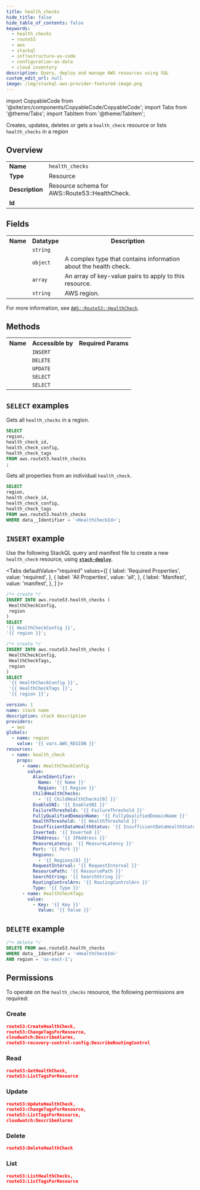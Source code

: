 ```yaml
---
title: health_checks
hide_title: false
hide_table_of_contents: false
keywords:
  - health_checks
  - route53
  - aws
  - stackql
  - infrastructure-as-code
  - configuration-as-data
  - cloud inventory
description: Query, deploy and manage AWS resources using SQL
custom_edit_url: null
image: /img/stackql-aws-provider-featured-image.png
---
```


import CopyableCode from '@site/src/components/CopyableCode/CopyableCode';
import Tabs from '@theme/Tabs';
import TabItem from '@theme/TabItem';

Creates, updates, deletes or gets a <code>health_check</code> resource or lists <code>health_checks</code> in a region

## Overview
<table>
<tbody>
<tr><td><b>Name</b></td><td><code>health_checks</code></td></tr>
<tr><td><b>Type</b></td><td>Resource</td></tr>
<tr><td><b>Description</b></td><td>Resource schema for AWS::Route53::HealthCheck.</td></tr>
<tr><td><b>Id</b></td><td><CopyableCode code="aws.route53.health_checks" /></td></tr>
</tbody>
</table>

## Fields
<table>
<tbody>
<tr><th>Name</th><th>Datatype</th><th>Description</th></tr><tr><td><CopyableCode code="health_check_id" /></td><td><code>string</code></td><td></td></tr>
<tr><td><CopyableCode code="health_check_config" /></td><td><code>object</code></td><td>A complex type that contains information about the health check.</td></tr>
<tr><td><CopyableCode code="health_check_tags" /></td><td><code>array</code></td><td>An array of key-value pairs to apply to this resource.</td></tr>
<tr><td><CopyableCode code="region" /></td><td><code>string</code></td><td>AWS region.</td></tr>
</tbody>
</table>

For more information, see <a href="https://docs.aws.amazon.com/AWSCloudFormation/latest/UserGuide/aws-resource-route53-healthcheck.html"><code>AWS::Route53::HealthCheck</code></a>.

## Methods

<table>
<tbody>
  <tr>
    <th>Name</th>
    <th>Accessible by</th>
    <th>Required Params</th>
  </tr>
  <tr>
    <td><CopyableCode code="create_resource" /></td>
    <td><code>INSERT</code></td>
    <td><CopyableCode code="HealthCheckConfig, region" /></td>
  </tr>
  <tr>
    <td><CopyableCode code="delete_resource" /></td>
    <td><code>DELETE</code></td>
    <td><CopyableCode code="data__Identifier, region" /></td>
  </tr>
  <tr>
    <td><CopyableCode code="update_resource" /></td>
    <td><code>UPDATE</code></td>
    <td><CopyableCode code="data__Identifier, data__PatchDocument, region" /></td>
  </tr>
  <tr>
    <td><CopyableCode code="list_resources" /></td>
    <td><code>SELECT</code></td>
    <td><CopyableCode code="region" /></td>
  </tr>
  <tr>
    <td><CopyableCode code="get_resource" /></td>
    <td><code>SELECT</code></td>
    <td><CopyableCode code="data__Identifier, region" /></td>
  </tr>
</tbody>
</table>

## `SELECT` examples
Gets all <code>health_checks</code> in a region.
```sql
SELECT
region,
health_check_id,
health_check_config,
health_check_tags
FROM aws.route53.health_checks
;
```
Gets all properties from an individual <code>health_check</code>.
```sql
SELECT
region,
health_check_id,
health_check_config,
health_check_tags
FROM aws.route53.health_checks
WHERE data__Identifier = '<HealthCheckId>';
```

## `INSERT` example

Use the following StackQL query and manifest file to create a new <code>health_check</code> resource, using [__`stack-deploy`__](https://pypi.org/project/stack-deploy/).

<Tabs
    defaultValue="required"
    values={[
      { label: 'Required Properties', value: 'required', },
      { label: 'All Properties', value: 'all', },
      { label: 'Manifest', value: 'manifest', },
    ]
}>
<TabItem value="required">

```sql
/*+ create */
INSERT INTO aws.route53.health_checks (
 HealthCheckConfig,
 region
)
SELECT 
'{{ HealthCheckConfig }}',
'{{ region }}';
```
</TabItem>
<TabItem value="all">

```sql
/*+ create */
INSERT INTO aws.route53.health_checks (
 HealthCheckConfig,
 HealthCheckTags,
 region
)
SELECT 
 '{{ HealthCheckConfig }}',
 '{{ HealthCheckTags }}',
 '{{ region }}';
```
</TabItem>
<TabItem value="manifest">

```yaml
version: 1
name: stack name
description: stack description
providers:
  - aws
globals:
  - name: region
    value: '{{ vars.AWS_REGION }}'
resources:
  - name: health_check
    props:
      - name: HealthCheckConfig
        value:
          AlarmIdentifier:
            Name: '{{ Name }}'
            Region: '{{ Region }}'
          ChildHealthChecks:
            - '{{ ChildHealthChecks[0] }}'
          EnableSNI: '{{ EnableSNI }}'
          FailureThreshold: '{{ FailureThreshold }}'
          FullyQualifiedDomainName: '{{ FullyQualifiedDomainName }}'
          HealthThreshold: '{{ HealthThreshold }}'
          InsufficientDataHealthStatus: '{{ InsufficientDataHealthStatus }}'
          Inverted: '{{ Inverted }}'
          IPAddress: '{{ IPAddress }}'
          MeasureLatency: '{{ MeasureLatency }}'
          Port: '{{ Port }}'
          Regions:
            - '{{ Regions[0] }}'
          RequestInterval: '{{ RequestInterval }}'
          ResourcePath: '{{ ResourcePath }}'
          SearchString: '{{ SearchString }}'
          RoutingControlArn: '{{ RoutingControlArn }}'
          Type: '{{ Type }}'
      - name: HealthCheckTags
        value:
          - Key: '{{ Key }}'
            Value: '{{ Value }}'

```
</TabItem>
</Tabs>

## `DELETE` example

```sql
/*+ delete */
DELETE FROM aws.route53.health_checks
WHERE data__Identifier = '<HealthCheckId>'
AND region = 'us-east-1';
```

## Permissions

To operate on the <code>health_checks</code> resource, the following permissions are required:

### Create
```json
route53:CreateHealthCheck,
route53:ChangeTagsForResource,
cloudwatch:DescribeAlarms,
route53-recovery-control-config:DescribeRoutingControl
```

### Read
```json
route53:GetHealthCheck,
route53:ListTagsForResource
```

### Update
```json
route53:UpdateHealthCheck,
route53:ChangeTagsForResource,
route53:ListTagsForResource,
cloudwatch:DescribeAlarms
```

### Delete
```json
route53:DeleteHealthCheck
```

### List
```json
route53:ListHealthChecks,
route53:ListTagsForResource
```
